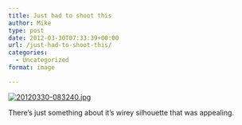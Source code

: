 ```yaml
---
title: Just had to shoot this
author: Mike
type: post
date: 2012-03-30T07:33:39+00:00
url: /just-had-to-shoot-this/
categories:
  - Uncategorized
format: image

---
```

[<img src="/wp-content/uploads/2012/03/20120330-083240.jpg" alt="20120330-083240.jpg" class="alignnone size-full" />][1]

There&#8217;s just something about it&#8217;s wirey silhouette that was appealing.

 [1]: /wp-content/uploads/2012/03/20120330-083240.jpg